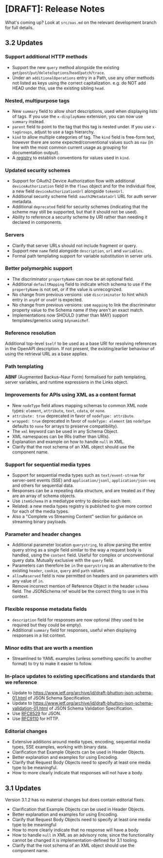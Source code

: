 # [DRAFT]: Release Notes

What's coming up? Look at `src/oas.md` on the relevant development branch for full details.

## 3.2 Updates

### Support additional HTTP methods

- Support the new `query` method alongside the existing `get`/`post`/`put`/`delete`/`options`/`head`/`patch`/`trace`.
- Under an `additionalOperations` entry in a Path, use any other methods not listed as keys using the correct capitalization. e.g. do NOT add HEAD under this, use the existing sibling `head`.

### Nested, multipurpose tags

- New `summary` field to allow short descriptions, used when displaying lists of tags. If you use the `x-displayName` extension, you can now use `summary` instead.
- `parent` field to point to the tag that this tag is nested under. If you use `x-tagGroups`, adjust to use a tags hierarchy.
- `kind` to allow multiple categories of tag. The `kind` field is free-form text, however there are some expected/conventional values such as `nav` (in line with the most common current usage as grouping for documentation output).
- A [registry](https://spec.openapis.org/registry/tag-kind/index.html) to establish conventions for values used in `kind`.

### Updated security schemes

- Support for OAuth2 Device Authorization flow with additional `deviceAuthorization` field in the `flows` object and for the individual flow, a new field `deviceAuthorizationUrl` alongside `tokenUrl`.
- Additional security scheme field: `oauth2MetadataUrl` URL for auth server metadata.
- Additional `deprecated` field for security schemes (indicating that the scheme may still be supported, but that it should not be used).
- Ability to reference a security scheme by URI rather than needing it declared in components.

### Servers

- Clarify that server URLs should not include fragment or query.
- Support new `name` field alongside `description`, `url` and `variables`.
- Formal path templating support for variable substitution in server urls.

### Better polymorphic support

- The discriminator `propertyName` can now be an optional field.
- Additional `defaultMapping` field to indicate which schema to use if the `propertyName` is not set, or if the value is unrecognized.
- No change from previous versions: use `discriminator` to hint which entry in `anyOf` or `oneOf` is expected.
- No change from previous versions: use `mapping` to link the discriminator property value to the Schema name if they aren't an exact match.
- Implementations now SHOULD (rather than MAY) support templates/generics using `$dynamicRef`.

### Reference resolution

Additional top-level `$self` to be used as a base URI for resolving references in the OpenAPI description. If not present, the existing/earlier behaviour of using the retrieval URL as a base applies.

### Path templating

**ABNF** (Augmented Backus–Naur Form) formalised for path templating, server variables, and runtime expressions in the Links object.

### Improvements for APIs using XML as a content format

- New `nodeType` field allows mapping schemas to common XML node types: `element`, `attribute`, `text`, `cdata`, or `none`.
- `attribute: true` deprecated in favor of `nodeType: attribute`.
- `wrapped: true` deprecated in favor of `nodeType: element` (as `nodeType` defaults to `none` for arrays to preserve compatibility).
- The `xml` keyword can be used in any Schema Object.
- XML namespaces can be IRIs (rather than URIs).
- Explanation and example on how to handle `null` in XML.
- Clarify that the root schema of an XML object should use the component name.

### Support for sequential media types

- Support for sequential media types such as `text/event-stream` for server-sent events (SSE) and `application/jsonl`, `application/json-seq` and others for sequential data.
- Responses can be a repeating data structure, and are treated as if they are an array of schema objects.
- Use `itemSchema` in a mediatype entry to describe each item.
- Related: a new media types registry is published to give more context for each of the media types.
- Also a "Complete vs Streaming Content" section for guidance on streaming binary payloads.

### Parameter and header changes

- Additional parameter location `querystring`, to allow parsing the entire query string as a single field similar to the way a request body is handled, using the `content` field. Useful for complex or unconventional query data. Mutually exclusive with the `query` field.
- Parameters can therefore be `in` the `querystring` as an alternative to the existing `header`, `cookie`, `query` and `path` values.
- `allowReserved` field is now permitted on headers and on parameters with any value of `in`.
- Remove incorrect mention of Reference Object in the header `schema` field. The JSONSchema ref would be the correct thing to use in this context.

### Flexible response metadata fields

- `description` field for responses are now optional (they used to be required but they could be empty).
- Additional `summary` field for responses, useful when displaying responses in a list context.

### Minor edits that are worth a mention

- Streamlined to YAML examples (unless something specific to another format) to try to make it easier to follow.

### In-place updates to existing specifications and standards that we reference

- Update to <https://www.ietf.org/archive/id/draft-bhutton-json-schema-01.html> of JSON Schema Specification.
- Update to <https://www.ietf.org/archive/id/draft-bhutton-json-schema-validation-01.html> of JSON Schema Validation Specification.
- Use [RFC8529](https://tools.ietf.org/html/rfc8259) for JSON.
- Use [RFC9110](https://tools.ietf.org/html/rfc9110) for HTTP.

### Editorial changes

- Extensive additions around media types, encoding, sequential media types, SSE examples, working with binary data.
- Clarification that Example Objects can be used in Header Objects.
- Better explanation and examples for using Encoding.
- Clarify that Request Body Objects need to specify at least one media type to be meaningful.
- How to more clearly indicate that responses will not have a body.

## 3.1 Updates

Version 3.1.2 has no material changes but does contain editorial fixes.

- Clarification that Example Objects can be used in Header Objects.
- Better explanation and examples for using Encoding.
- Clarify that Request Body Objects need to specify at least one media type to be meaningful
- How to more clearly indicate that no response will have a body
- How to handle `null` in XML as an advisory note; since the functionality cannot be changed it is implementation-defined for 3.1 tooling.
- Clarify that the root schema of an XML object should use the component name.

<!-- vim: set ft=markdown tw=2 foldmethod=indent: -->
